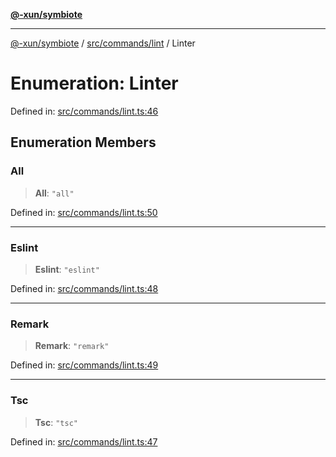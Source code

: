 [**@-xun/symbiote**](../../../../README.md)

***

[@-xun/symbiote](../../../../README.md) / [src/commands/lint](../README.md) / Linter

# Enumeration: Linter

Defined in: [src/commands/lint.ts:46](https://github.com/Xunnamius/symbiote/blob/35578a044f8aaee7e61e5dd07c97ef12b7559e4c/src/commands/lint.ts#L46)

## Enumeration Members

### All

> **All**: `"all"`

Defined in: [src/commands/lint.ts:50](https://github.com/Xunnamius/symbiote/blob/35578a044f8aaee7e61e5dd07c97ef12b7559e4c/src/commands/lint.ts#L50)

***

### Eslint

> **Eslint**: `"eslint"`

Defined in: [src/commands/lint.ts:48](https://github.com/Xunnamius/symbiote/blob/35578a044f8aaee7e61e5dd07c97ef12b7559e4c/src/commands/lint.ts#L48)

***

### Remark

> **Remark**: `"remark"`

Defined in: [src/commands/lint.ts:49](https://github.com/Xunnamius/symbiote/blob/35578a044f8aaee7e61e5dd07c97ef12b7559e4c/src/commands/lint.ts#L49)

***

### Tsc

> **Tsc**: `"tsc"`

Defined in: [src/commands/lint.ts:47](https://github.com/Xunnamius/symbiote/blob/35578a044f8aaee7e61e5dd07c97ef12b7559e4c/src/commands/lint.ts#L47)
